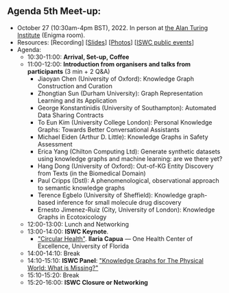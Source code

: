 ## Agenda 5th Meet-up: 
  - October 27 (10:30am-4pm BST), 2022. In person at [the Alan Turing Institute](https://www.turing.ac.uk/about-us/how-get-alan-turing-institute) (Enigma room).
  - Resources: [Recording] [[Slides](https://docs.google.com/presentation/d/1lT-lNuHXxUzGggcZ1Q6_Pt5JuhuzOyH8aCE0l1_I79w/edit?usp=sharing)] [[Photos](https://drive.google.com/drive/folders/1SUKJziNNK6smwMHSgRNfLAbC-_E0ejll?usp=sharing)] [[ISWC public events](https://iswc2022.semanticweb.org/index.php/broadcasting-events/)]
  - Agenda:
    - 10:30-11:00: **Arrival, Set-up, Coffee**
    - 11:00-12:00: **Introduction from organisers and talks from participants** (3 min + 2 Q&A)
      - Jiaoyan	Chen (University of Oxford): Knowledge Graph Construction and Curation
      - Zhongtian	Sun (Durham University): Graph Representation Learning and its Application
      - George Konstantinidis (University of Southampton): Automated Data Sharing Contracts
      - To Eun Kim (University College London): Personal Knowledge Graphs: Towards Better Conversational Assistants
      - Michael	Eiden (Arthur D. Little): Knowledge Graphs in Safety Assessment
      - Erica	Yang (Chilton Computing Ltd): Generate synthetic datasets using knowledge graphs and machine learning: are we there yet?
      - Hang Dong (University of Oxford): Out-of-KG Entity Discovery from Texts (in the Biomedical Domain)
      - Paul Cripps (Dstl): A phenomenological, observational approach to semantic knowledge graphs
      - Terence	Egbelo (University of Sheffield): Knowledge graph-based inference for small molecule drug discovery
      - Ernesto Jimenez-Ruiz (City, University of London): Knowledge Graphs in Ecotoxicology     
    - 12:00-13:00: Lunch and Networking
    - 13:00-14:00: **ISWC Keynote**.     
      - ["Circular Health"](https://iswc2022.semanticweb.org/index.php/keynote-speakers/#ilaria). **Ilaria Capua** — One Health Center of Excellence, University of Florida 
    - 14:00-14:10: Break
    - 14:10-15:10: **ISWC Panel**: ["Knowledge Graphs for The Physical World: What is Missing?"](https://iswc2022.semanticweb.org/index.php/panel/)
    - 15:10-15:20: Break
    - 15:20-16:00: **ISWC Closure or Networking**
